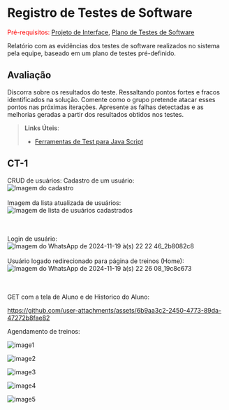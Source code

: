 # Registro de Testes de Software

<span style="color:red">Pré-requisitos: <a href="3-Projeto de Interface.md"> Projeto de Interface</a></span>, <a href="8-Plano de Testes de Software.md"> Plano de Testes de Software</a>

Relatório com as evidências dos testes de software realizados no sistema pela equipe, baseado em um plano de testes pré-definido.

## Avaliação

Discorra sobre os resultados do teste. Ressaltando pontos fortes e fracos identificados na solução. Comente como o grupo pretende atacar esses pontos nas próximas iterações. Apresente as falhas detectadas e as melhorias geradas a partir dos resultados obtidos nos testes.

> **Links Úteis**:
> - [Ferramentas de Test para Java Script](https://geekflare.com/javascript-unit-testing/)

## CT-1
CRUD de usuários:
Cadastro de um usuário:<br>
![Imagem do cadastro](https://github.com/user-attachments/assets/0bff1174-af2a-48a5-9932-d98629bc5db2)
<br><br>
Imagem da lista atualizada de usuários:<br>
![Imagem de lista de usuários cadastrados](https://github.com/user-attachments/assets/2b46e599-e28d-4694-95c3-de0c150adfbb)

<br><br>
Login de usuário:<br>
![Imagem do WhatsApp de 2024-11-19 à(s) 22 22 46_2b8082c8](https://github.com/user-attachments/assets/17b84f49-0352-440d-847a-6f59dec0b7d3)
<br><br>
Usuário logado redirecionado para página de treinos (Home):<br>
![Imagem do WhatsApp de 2024-11-19 à(s) 22 26 08_19c8c673](https://github.com/user-attachments/assets/48919b1b-3fff-4660-98e7-d11bc2e7e4ac)

<br><br>
GET com a tela de Aluno e de Historico do Aluno:<br>

https://github.com/user-attachments/assets/6b9aa3c2-2450-4773-89da-47272b8fae82

Agendamento de treinos: <br>

![image1](https://github.com/user-attachments/assets/522f4d6b-00cc-4529-b345-acf4baf90317)

![image2](https://github.com/user-attachments/assets/af96a2a0-3dba-460a-945c-967ebac9476b)

![image3](https://github.com/user-attachments/assets/e5b11c06-753a-4dec-8e39-3180e2429a4b)

![image4](https://github.com/user-attachments/assets/3d3469dd-b404-4884-b52e-7ec175bc904f)

![image5](https://github.com/user-attachments/assets/dba9d27b-2ca9-4921-8947-7cea36077519)
